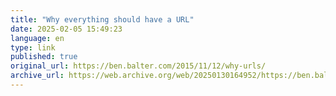 ```yaml
--- 
title: "Why everything should have a URL"
date: 2025-02-05 15:49:23
language: en
type: link
published: true
original_url: https://ben.balter.com/2015/11/12/why-urls/
archive_url: https://web.archive.org/web/20250130164952/https://ben.balter.com/2015/11/12/why-urls/
---
```

